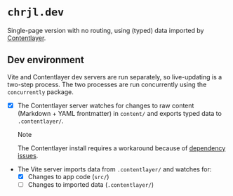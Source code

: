 # `chrjl.dev`

Single-page version with no routing, using (typed) data imported by [Contentlayer](https://contentlayer.dev/).

## Dev environment

Vite and Contentlayer dev servers are run separately, so live-updating is a two-step process. The two processes are run concurrently using the `concurrently` package.

- [x] The Contentlayer server watches for changes to raw content (Markdown + YAML frontmatter) in `content/` and exports typed data to `.contentlayer/`.

  > [!NOTE]
  > The Contentlayer install requires a workaround because of [dependency issues](https://github.com/contentlayerdev/contentlayer/issues/564).

- The Vite server imports data from `.contentlayer/` and watches for:
  - [x] Changes to app code (`src/`)
  - [ ] Changes to imported data (`.contentlayer/`)
